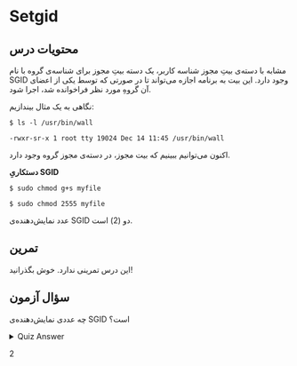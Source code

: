 # Setgid

## محتویات درس

مشابه با دسته‌ی بیتِ مجوز شناسه کاربر، یک دسته بیتِ مجوز برای شناسه‌ی گروه با نام SGID وجود دارد. این بیت به برنامه اجازه می‌تواند تا در صورتی که توسط یکی از اعضای آن گروهِ مورد نظر  فراخوانده شد، اجرا شود.

نگاهی به یک مثال بیندازیم:

```$ ls -l /usr/bin/wall```

```-rwxr-sr-x 1 root tty 19024 Dec 14 11:45 /usr/bin/wall```

اکنون می‌توانیم ببینیم که بیت مجوز، در دسته‌ی مجوز گروه وجود دارد.

**دستکاریِ SGID**

```$ sudo chmod g+s myfile```

```$ sudo chmod 2555 myfile```

عدد نمایش‌دهنده‌ی SGID دو (2) است.

## تمرین

این درس تمرینی ندارد. خوش بگذرانید!

## سؤال آزمون

چه عددی نمایش‌دهنده‌ی SGID است؟

<details>
    <summary>Quiz Answer</summary>
</details>

2
